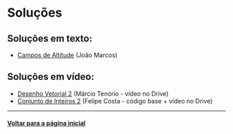 # Soluções
## Soluções em texto:
- [Campos de Altitude](./campos-de-altitude.md) (João Marcos)

## Soluções em vídeo:
- [Desenho Vetorial 2](https://drive.google.com/file/d/1MfV1Q-4NBtRJxLe_l4EaTg4N7OGYbkud/view?usp=sharing) (Márcio Tenório - vídeo no Drive)
- [Conjunto de Inteiros 2](./conjunto-de-inteiros-2.md) (Felipe Costa - código base + vídeo no Drive)

---
#### [Voltar para a página inicial](https://github.com/bti-ufrn/monitoria-itp)

